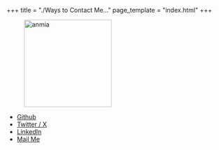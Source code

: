+++
title = "./Ways to Contact Me..."
page_template = "index.html"
+++

<figure>
<img src="/tenor.gif" alt="anmia" width="200px" height="200px"/>
</figure>

- [ Github ](https://github.com/adityadeshlahre)
- [ Twitter / X ](https://twitter.com/adityadeshlahre)
- [ LinkedIn ](https://linkedin.com/in/adityadeshlahre)
- [ Mail Me ](mailto:wymaditya@gmail.com)
